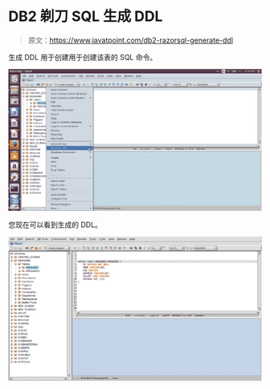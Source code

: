 # DB2 剃刀 SQL 生成 DDL

> 原文：<https://www.javatpoint.com/db2-razorsql-generate-ddl>

生成 DDL 用于创建用于创建该表的 SQL 命令。

![DB2 Generateddl1 ](img/57af6943abb1cc303b93deb1995f2a53.png)

您现在可以看到生成的 DDL。

![DB2 generateddl2 ](img/a441fb128d758180bad9531bb810e1fe.png)